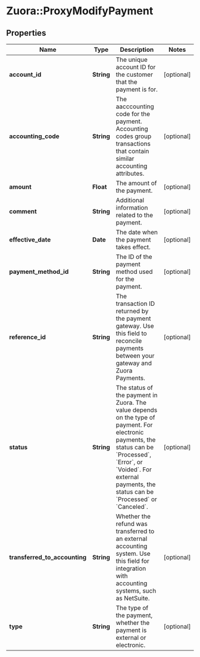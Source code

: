 # Zuora::ProxyModifyPayment

## Properties
Name | Type | Description | Notes
------------ | ------------- | ------------- | -------------
**account_id** | **String** | The unique account ID for the customer that the payment is for.  | [optional] 
**accounting_code** | **String** | The aacccounting code for the payment. Accounting codes group transactions that contain similar accounting attributes.  | [optional] 
**amount** | **Float** | The amount of the payment.  | [optional] 
**comment** | **String** | Additional information related to the payment.  | [optional] 
**effective_date** | **Date** | The date when the payment takes effect.  | [optional] 
**payment_method_id** | **String** | The ID of the payment method used for the payment.   | [optional] 
**reference_id** | **String** | The transaction ID returned by the payment gateway. Use this field to reconcile payments between your gateway and Zuora Payments.  | [optional] 
**status** | **String** | The status of the payment in Zuora. The value depends on the type of payment.    For electronic payments, the status can be &#x60;Processed&#x60;, &#x60;Error&#x60;, or &#x60;Voided&#x60;. For external payments, the status can be &#x60;Processed&#x60; or &#x60;Canceled&#x60;.  | [optional] 
**transferred_to_accounting** | **String** | Whether the refund was transferred to an external accounting system. Use this field for integration with accounting systems, such as NetSuite.  | [optional] 
**type** | **String** | The type of the payment, whether the payment is external or electronic.  | [optional] 


